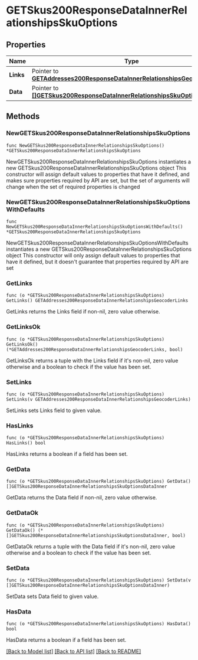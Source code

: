 # GETSkus200ResponseDataInnerRelationshipsSkuOptions

## Properties

Name | Type | Description | Notes
------------ | ------------- | ------------- | -------------
**Links** | Pointer to [**GETAddresses200ResponseDataInnerRelationshipsGeocoderLinks**](GETAddresses200ResponseDataInnerRelationshipsGeocoderLinks.md) |  | [optional] 
**Data** | Pointer to [**[]GETSkus200ResponseDataInnerRelationshipsSkuOptionsDataInner**](GETSkus200ResponseDataInnerRelationshipsSkuOptionsDataInner.md) |  | [optional] 

## Methods

### NewGETSkus200ResponseDataInnerRelationshipsSkuOptions

`func NewGETSkus200ResponseDataInnerRelationshipsSkuOptions() *GETSkus200ResponseDataInnerRelationshipsSkuOptions`

NewGETSkus200ResponseDataInnerRelationshipsSkuOptions instantiates a new GETSkus200ResponseDataInnerRelationshipsSkuOptions object
This constructor will assign default values to properties that have it defined,
and makes sure properties required by API are set, but the set of arguments
will change when the set of required properties is changed

### NewGETSkus200ResponseDataInnerRelationshipsSkuOptionsWithDefaults

`func NewGETSkus200ResponseDataInnerRelationshipsSkuOptionsWithDefaults() *GETSkus200ResponseDataInnerRelationshipsSkuOptions`

NewGETSkus200ResponseDataInnerRelationshipsSkuOptionsWithDefaults instantiates a new GETSkus200ResponseDataInnerRelationshipsSkuOptions object
This constructor will only assign default values to properties that have it defined,
but it doesn't guarantee that properties required by API are set

### GetLinks

`func (o *GETSkus200ResponseDataInnerRelationshipsSkuOptions) GetLinks() GETAddresses200ResponseDataInnerRelationshipsGeocoderLinks`

GetLinks returns the Links field if non-nil, zero value otherwise.

### GetLinksOk

`func (o *GETSkus200ResponseDataInnerRelationshipsSkuOptions) GetLinksOk() (*GETAddresses200ResponseDataInnerRelationshipsGeocoderLinks, bool)`

GetLinksOk returns a tuple with the Links field if it's non-nil, zero value otherwise
and a boolean to check if the value has been set.

### SetLinks

`func (o *GETSkus200ResponseDataInnerRelationshipsSkuOptions) SetLinks(v GETAddresses200ResponseDataInnerRelationshipsGeocoderLinks)`

SetLinks sets Links field to given value.

### HasLinks

`func (o *GETSkus200ResponseDataInnerRelationshipsSkuOptions) HasLinks() bool`

HasLinks returns a boolean if a field has been set.

### GetData

`func (o *GETSkus200ResponseDataInnerRelationshipsSkuOptions) GetData() []GETSkus200ResponseDataInnerRelationshipsSkuOptionsDataInner`

GetData returns the Data field if non-nil, zero value otherwise.

### GetDataOk

`func (o *GETSkus200ResponseDataInnerRelationshipsSkuOptions) GetDataOk() (*[]GETSkus200ResponseDataInnerRelationshipsSkuOptionsDataInner, bool)`

GetDataOk returns a tuple with the Data field if it's non-nil, zero value otherwise
and a boolean to check if the value has been set.

### SetData

`func (o *GETSkus200ResponseDataInnerRelationshipsSkuOptions) SetData(v []GETSkus200ResponseDataInnerRelationshipsSkuOptionsDataInner)`

SetData sets Data field to given value.

### HasData

`func (o *GETSkus200ResponseDataInnerRelationshipsSkuOptions) HasData() bool`

HasData returns a boolean if a field has been set.


[[Back to Model list]](../README.md#documentation-for-models) [[Back to API list]](../README.md#documentation-for-api-endpoints) [[Back to README]](../README.md)



